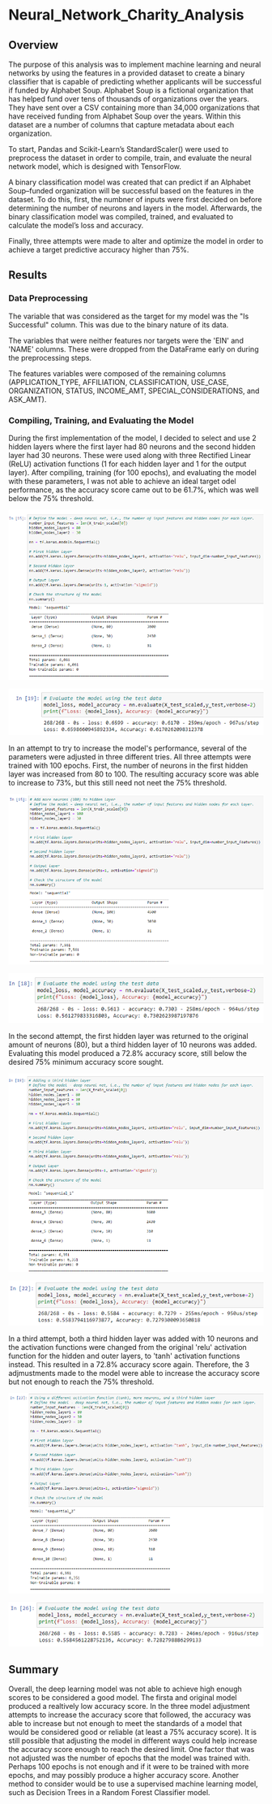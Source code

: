 # Neural_Network_Charity_Analysis

## Overview
The purpose of this analysis was to implement machine learning and neural networks by using the features in a provided dataset to create a binary classifier that is capable of predicting whether applicants will be successful if funded by Alphabet Soup. Alphabet Soup is a fictional organization that has helped fund over tens of thousands of organizations over the years. They have sent over a CSV containing more than 34,000 organizations that have received funding from Alphabet Soup over the years. Within this dataset are a number of columns that capture metadata about each organization.

To start, Pandas and Scikit-Learn’s StandardScaler() were used to preprocess the dataset in order to compile, train, and evaluate the neural network model, which is designed with TensorFlow.

A binary classification model was created that can predict if an Alphabet Soup–funded organization will be successful based on the features in the dataset. To do this, first, the numbner of inputs were first decided on before determining the number of neurons and layers in the model. Afterwards, the binary classification model was compiled, trained, and evaluated to calculate the model’s loss and accuracy.

Finally, three attempts were made to alter and optimize the model in order to achieve a target predictive accuracy higher than 75%.

## Results

### Data Preprocessing
The variable that was considered as the target for my model was the "Is Successful" column. This was due to the binary nature of its data.

The variables that were neither features nor targets were the 'EIN' and 'NAME' columns. These were dropped from the DataFrame early on during the preprocessing steps.

The features variables were composed of the remaining columns (APPLICATION_TYPE, AFFILIATION, CLASSIFICATION, USE_CASE, ORGANIZATION, STATUS, INCOME_AMT, SPECIAL_CONSIDERATIONS, and ASK_AMT).

### Compiling, Training, and Evaluating the Model
During the first implementation of the model, I decided to select and use 2 hidden layers where the first layer had 80 neurons and the second hidden layer had 30 neurons. These were used along with three Rectified Linear (ReLU) activation functions (1 for each hidden layer and 1 for the output layer). After compiling, training (for 100 epochs), and evaluating the model with these parameters, I was not able to achieve an ideal target odel performance, as the accuracy score came out to be 61.7%, which was well below the 75% threshold.

![OGlayers](Resources/OGlayers.png)

![OGscore](Resources/OGscore.png)

In an attempt to try to increase the model's performance, several of the parameters were adjusted in three different tries. All three attempts were trained with 100 epochs. First, the number of neurons in the first hidden layer was increased from 80 to 100. The resulting accuracy score was able to increase to 73%, but this still need not neet the 75% threshold.

![firstlayers](Resources/firstlayers.png)

![firstscore](Resources/firstscore.png)

In the second attempt, the first hidden layer was returned to the original amount of neurons (80), but a third hidden layer of 10 neurons was added. Evaluating this model produced a 72.8% accuracy score, still below the desired 75% minimum accuracy score sought.

![secondlayers](Resources/secondlayers.png)

![secondscore](Resources/secondscore.png)

In a third attempt, both a third hidden layer was added with 10 neurons and the activation functions were changed from the original 'relu' activation function for the hidden and outer layers, to 'tanh' activation functions instead. This resulted in a 72.8% accuracy score again. Therefore, the 3 adjmustments made to the model were able to increase the accuracy score but not enough to reach the 75% threshold.

![thirdlayers](Resources/thirdlayers.png)

![thirdscore](Resources/thirdscore.png)

## Summary
Overall, the deep learning model was not able to achieve high enough scores to be considered a good model. The firsta and original model produced a realtively low accuracy score. In the three model adjustment attempts to increase the accuracy score that followed, the accuracy was able to increase but not enough to meet the standards of a model that would be considered good or reliable (at least a 75% accuracy score). It is still possible that adjusting the model in different ways could help increase the accuracy score enough to reach the desired limit. One factor that was not adjusted was the number of epochs that the model was trained with. Perhaps 100 epochs is not enough and if it were to be trained with more epochs, and may possibly produce a higher accuracy score. Another method to consider would be to use a supervised machine learning model, such as Decision Trees in a Random Forest Classifier model.
